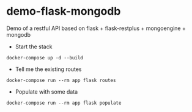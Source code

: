 # demo-flask-mongodb

Demo of a restful API based on flask + flask-restplus + mongoengine + mongodb

- Start the stack
```
docker-compose up -d --build
``` 

- Tell me the existing routes
```
docker-compose run --rm app flask routes
``` 

- Populate with some data
``` 
docker-compose run --rm app flask populate
``` 
